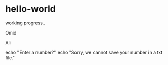 # hello-world
working progress..


Omid

Ali

echo "Enter a number?"
echo "Sorry, we cannot save your number in a txt file."
